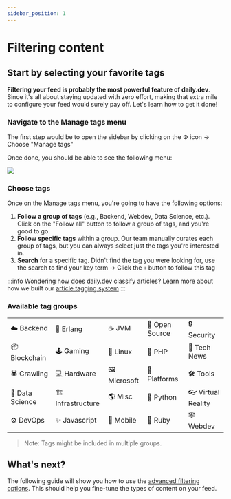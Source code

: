 ```yaml
---
sidebar_position: 1
---
```


# Filtering content

## Start by selecting your favorite tags

**Filtering your feed is probably the most powerful feature of daily.dev**. Since it's all about staying updated with zero effort, making that extra mile to configure your feed would surely pay off. Let's learn how to get it done!

### Navigate to the Manage tags menu

The first step would be to open the sidebar by clicking on the ⚙️ icon -> Choose "Manage tags" 

Once done, you should be able to see the following menu:

![](https://daily-now-res.cloudinary.com/image/upload/v1636620503/docs/tags1.svg)

### Choose tags

Once on the Manage tags menu, you're going to have the following options:
1. **Follow a group of tags** (e.g., Backend, Webdev, Data Science, etc.). Click on the "Follow all" button to follow a group of tags, and you're good to go. 
2. **Follow specific tags** within a group. Our team manually curates each group of tags, but you can always select just the tags you're interested in.
3. **Search** for a specific tag. Didn't find the tag you were looking for, use the search to find your key term -> Click the `+` button to follow this tag

:::info
Wondering how does daily.dev classify articles? Learn more about how we built our [article tagging system](https://daily.dev/blog/how-we-did-it-upgraded-tags-system-for-daily-dev)
:::

### Available tag groups

|               |                   |               |               |                   |
|-------------- |----------------   |-----------    |-------------  |-----------------  |
| ☁️ Backend        | 📝 Erlang             | ☕️ JVM        | 🚀 Open Source    | 🔒 Security           |
| 📦 Blockchain     | 🕹 Gaming             | 🐧 Linux      | 🐘 PHP            | 🦄 Tech News          |
| 🕷 Crawling       | 💻 Hardware           | 🖼 Microsoft  | 🚉 Platforms      | 🛠 Tools              |
| 🔬 Data Science   | 🏗 Infrastructure     | 🌎 Misc       | 🐍 Python         | 👓 Virtual Reality    |
| ⚙️ DevOps         | ✨ Javascript      | 📱 Mobile     | 🚂 Ruby           | 🕸 Webdev             |

> Note: Tags might be included in multiple groups. 

## What's next?

The following guide will show you how to use the [advanced filtering options](/settingyourfeed/advanced-filtering-options.md). This should help you fine-tune the types of content on your feed.